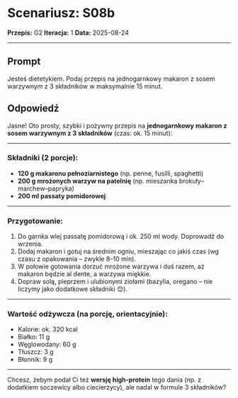 ﻿# Scenariusz: S08b
**Przepis:** G2
**Iteracja:** 1
**Data:** 2025-08-24

---

## Prompt
Jesteś dietetykiem. Podaj przepis na jednogarnkowy makaron z sosem warzywnym z 3 składników w maksymalnie 15 minut.


## Odpowiedź
Jasne! Oto prosty, szybki i pożywny przepis na **jednogarnkowy makaron z sosem warzywnym z 3 składników** (czas: ok. 15 minut):

---

### Składniki (2 porcje):

* **120 g makaronu pełnoziarnistego** (np. penne, fusilli, spaghetti)
* **200 g mrożonych warzyw na patelnię** (np. mieszanka brokuły–marchew–papryka)
* **200 ml passaty pomidorowej**

---

### Przygotowanie:

1. Do garnka wlej passatę pomidorową i ok. 250 ml wody. Doprowadź do wrzenia.
2. Dodaj makaron i gotuj na średnim ogniu, mieszając co jakiś czas (wg czasu z opakowania – zwykle 8–10 min).
3. W połowie gotowania dorzuć mrożone warzywa i duś razem, aż makaron będzie al dente, a warzywa miękkie.
4. Dopraw solą, pieprzem i ulubionymi ziołami (bazylia, oregano – nie liczymy jako dodatkowe składniki 😊).

---

### Wartość odżywcza (na porcję, orientacyjnie):

* Kalorie: ok. 320 kcal
* Białko: 11 g
* Węglowodany: 60 g
* Tłuszcz: 3 g
* Błonnik: 9 g

---

Chcesz, żebym podał Ci też **wersję high-protein** tego dania (np. z dodatkiem soczewicy albo ciecierzycy), ale nadal w formule 3 składników?
